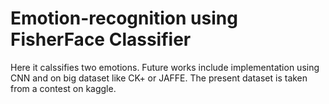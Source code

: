 # Emotion-recognition using FisherFace Classifier
Here it calssifies two emotions. Future works include implementation using CNN and on big dataset like CK+ or JAFFE. The present dataset is taken from a contest on kaggle.
